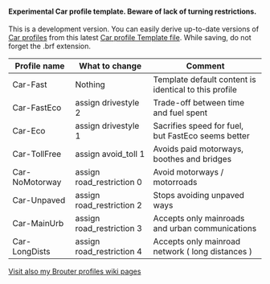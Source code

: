 
#### Experimental Car profile template. Beware of lack of turning restrictions.

This is a development version. You can easily derive up-to-date versions of [Car profiles](https://github.com/poutnikl/Brouter-profiles/wiki/Car-profiles) from this latest [Car profile Template file](https://raw.githubusercontent.com/poutnikl/Car-Profile/master/Car-test-Template.brf). 
While saving, do not forget the .brf extension.

|Profile name          |What to change                  |Comment                                              |
|----------------------|--------------------------------|-----------------------------------------------------|
|Car-Fast              |Nothing                         |Template default content is identical to this profile|
|Car-FastEco           |assign drivestyle 2             |Trade-off between time and fuel spent                |
|Car-Eco               |assign drivestyle 1             |Sacrifies speed for fuel, but FastEco seems better   |
|Car-TollFree          |assign avoid_toll 1             |Avoids paid motorways, boothes and bridges           |
|Car-NoMotorway        |assign road_restriction 0       |Avoid motorways / motorroads                         |
|Car-Unpaved           |assign road_restriction 2       |Stops avoiding unpaved ways                          |
|Car-MainUrb           |assign road_restriction 3       |Accepts only mainroads and urban communications      |
|Car-LongDists         |assign road_restriction 4       |Accepts only mainroad network ( long distances )     |

[Visit also my Brouter profiles wiki pages](https://github.com/poutnikl/Brouter-profiles/wiki)

